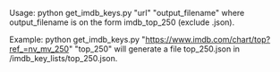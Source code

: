 Usage: python get_imdb_keys.py "url" "output_filename"
where output_filename is on the form imdb_top_250 (exclude .json).

Example: python get_imdb_keys.py "https://www.imdb.com/chart/top?ref_=nv_mv_250" "top_250"
will generate a file top_250.json in /imdb_key_lists/top_250.json.